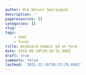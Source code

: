 ```yaml
---
author: Ole Halvor Smylingsås
description: ''
pageresources: []
categories: []
slug: ''
tags:
    - html
    - forms
title: Keyboard Submit på en Form
date: 2019-06-10T10:10:31.000Z
draft: true
comments: false
lastmod: '2021-12-16T20:37:29.030Z'
---
```


<!--more-->
